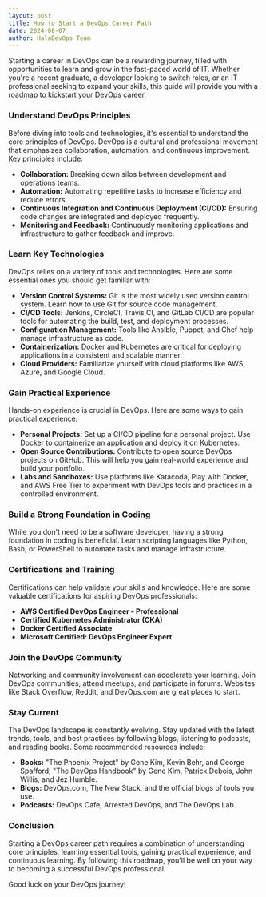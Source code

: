 ```yaml
---
layout: post
title: How to Start a DevOps Career Path
date: 2024-08-07
author: HalaDevOps Team
---
```


Starting a career in DevOps can be a rewarding journey, filled with opportunities to learn and grow in the fast-paced world of IT. Whether you're a recent graduate, a developer looking to switch roles, or an IT professional seeking to expand your skills, this guide will provide you with a roadmap to kickstart your DevOps career.


### Understand DevOps Principles

Before diving into tools and technologies, it's essential to understand the core principles of DevOps. DevOps is a cultural and professional movement that emphasizes collaboration, automation, and continuous improvement. Key principles include:

- **Collaboration:** Breaking down silos between development and operations teams.
- **Automation:** Automating repetitive tasks to increase efficiency and reduce errors.
- **Continuous Integration and Continuous Deployment (CI/CD):** Ensuring code changes are integrated and deployed frequently.
- **Monitoring and Feedback:** Continuously monitoring applications and infrastructure to gather feedback and improve.

### Learn Key Technologies

DevOps relies on a variety of tools and technologies. Here are some essential ones you should get familiar with:

- **Version Control Systems:** Git is the most widely used version control system. Learn how to use Git for source code management.
- **CI/CD Tools:** Jenkins, CircleCI, Travis CI, and GitLab CI/CD are popular tools for automating the build, test, and deployment processes.
- **Configuration Management:** Tools like Ansible, Puppet, and Chef help manage infrastructure as code.
- **Containerization:** Docker and Kubernetes are critical for deploying applications in a consistent and scalable manner.
- **Cloud Providers:** Familiarize yourself with cloud platforms like AWS, Azure, and Google Cloud.


### Gain Practical Experience

Hands-on experience is crucial in DevOps. Here are some ways to gain practical experience:

- **Personal Projects:** Set up a CI/CD pipeline for a personal project. Use Docker to containerize an application and deploy it on Kubernetes.
- **Open Source Contributions:** Contribute to open source DevOps projects on GitHub. This will help you gain real-world experience and build your portfolio.
- **Labs and Sandboxes:** Use platforms like Katacoda, Play with Docker, and AWS Free Tier to experiment with DevOps tools and practices in a controlled environment.

### Build a Strong Foundation in Coding

While you don't need to be a software developer, having a strong foundation in coding is beneficial. Learn scripting languages like Python, Bash, or PowerShell to automate tasks and manage infrastructure.

### Certifications and Training

Certifications can help validate your skills and knowledge. Here are some valuable certifications for aspiring DevOps professionals:

- **AWS Certified DevOps Engineer - Professional**
- **Certified Kubernetes Administrator (CKA)**
- **Docker Certified Associate**
- **Microsoft Certified: DevOps Engineer Expert**

### Join the DevOps Community

Networking and community involvement can accelerate your learning. Join DevOps communities, attend meetups, and participate in forums. Websites like Stack Overflow, Reddit, and DevOps.com are great places to start.


### Stay Current

The DevOps landscape is constantly evolving. Stay updated with the latest trends, tools, and best practices by following blogs, listening to podcasts, and reading books. Some recommended resources include:

- **Books:** "The Phoenix Project" by Gene Kim, Kevin Behr, and George Spafford; "The DevOps Handbook" by Gene Kim, Patrick Debois, John Willis, and Jez Humble.
- **Blogs:** DevOps.com, The New Stack, and the official blogs of tools you use.
- **Podcasts:** DevOps Cafe, Arrested DevOps, and The DevOps Lab.

### Conclusion

Starting a DevOps career path requires a combination of understanding core principles, learning essential tools, gaining practical experience, and continuous learning. By following this roadmap, you'll be well on your way to becoming a successful DevOps professional.

Good luck on your DevOps journey!

